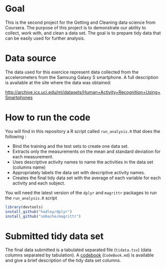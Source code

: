 
# Goal

This is the second project for the Getting and Cleaning data science from Coursera.
The purpose of this project is to demonstrate our ability to collect, work with, and clean a data set. 
The goal is to prepare tidy data that can be easily used for further analysis. 

# Data source

The data used for this exercice represent data collected from the accelerometers from the Samsung Galaxy S smartphone. 
A full description is available at the site where the data was obtained: 

<http://archive.ics.uci.edu/ml/datasets/Human+Activity+Recognition+Using+Smartphones> 

# How to run the code

You will find in this repository a R script called `run_analysis.R` that does the following : 
-   Bind the training and the test sets to create one data set.
-   Extracts only the measurements on the mean and standard deviation for each measurement.
-   Uses descriptive activity names to name the activities in the data set (columns name)
-   Appropriately labels the data set with descriptive activity names.
-   Creates the final tidy data set with the average of each variable for each activity and each subject.

You will need the latest version of the `dplyr` and `magrittr` packages to run the `run_analysis.R` script

```R
library(devtools)
install_github("hadley/dplyr")
install_github("smbache/magrittr")
```

# Submitted tidy data set

The final data submitted is a tabulated separated file (`tidata.tsv`) (data columns separated by tabulation).
A [codebook](https://github.com/dickoa/TidyData/blob/master/CodeBook.md) (`CodeBook.md`) is available and give a brief description of the tidy
data set columns.
